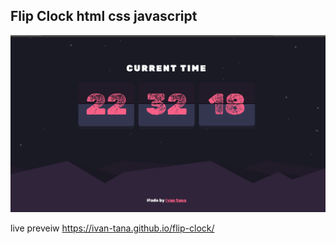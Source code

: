 ## Flip Clock html css javascript
![A flip clock build with html css and javascript](https://github.com/ivan-tana/flip-clock/blob/master/preview/preveiw.png)

live preveiw https://ivan-tana.github.io/flip-clock/